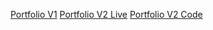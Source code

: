 [Portfolio V1](https://suzynakayama.github.io/Suzy-Nakayama-v1)
[Portfolio V2 Live](htts://www.suzynakayama.com)
[Portfolio V2 Code](https://github.com/suzynakayama/suzy-nakayama-v2)

